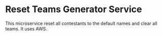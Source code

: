 Reset Teams Generator Service
=======================================

This microservice reset all contestants to the default names and clear all teams.
It uses AWS.
